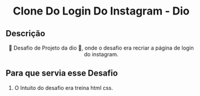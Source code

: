 <h1 align="center">Clone Do Login Do Instagram - Dio</h1>

## Descrição

<p align="center">🚀 Desafio de Projeto da dio 🚀, onde o desafio era recriar a página de login do instagram. </p>

## Para que servia esse Desafio

1. O Intuito do desafio era treina html css.
